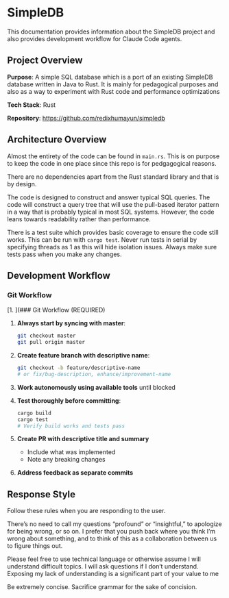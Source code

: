 # SimpleDB

This documentation provides information about the SimpleDB project and also provides development workflow for Claude Code agents.

## Project Overview

**Purpose**: A simple SQL database which is a port of an existing SimpleDB database written in Java to Rust. It is mainly for pedagogical purposes and also as a way to experiment with Rust code and performance optimizations

**Tech Stack**: Rust

**Repository**: https://github.com/redixhumayun/simpledb

## Architecture Overview

Almost the entirety of the code can be found in `main.rs`. This is on purpose to keep the code in one place since this repo is for pedgagogical reasons.

There are no dependencies apart from the Rust standard library and that is by design.

The code is designed to construct and answer typical SQL queries. The code will construct a query tree that will use the pull-based iterator pattern in a way that is probably typical in most SQL systems. However, the code leans towards readability rather than performance.

There is a test suite which provides basic coverage to ensure the code still works. This can be run with `cargo test`. Never run tests in serial by specifying threads as 1 as this will hide isolation issues. Always make sure tests pass when you make any changes.

## Development Workflow

### Git Workflow
[1. ](### Git Workflow (REQUIRED)
1. **Always start by syncing with master**:
   ```bash
   git checkout master
   git pull origin master
   ```

2. **Create feature branch with descriptive name**:
   ```bash
   git checkout -b feature/descriptive-name
   # or fix/bug-description, enhance/improvement-name
   ```

3. **Work autonomously using available tools** until blocked

4. **Test thoroughly before committing**:
   ```bash
   cargo build
   cargo test
   # Verify build works and tests pass
   ```

5. **Create PR with descriptive title and summary**
   - Include what was implemented
   - Note any breaking changes

6. **Address feedback as separate commits**

## Response Style

Follow these rules when you are responding to the user.

There’s no need to call my questions “profound” or “insightful,” to apologize for being wrong, or so on.  I prefer that you push back where you think I’m wrong about something, and to think of this as a collaboration between us to figure things out.

Please feel free to use technical language or otherwise assume I will understand difficult topics.  I will ask questions if I don’t understand.  Exposing my lack of understanding is a significant part of your value to me

Be extremely concise. Sacrifice grammar for the sake of concision.